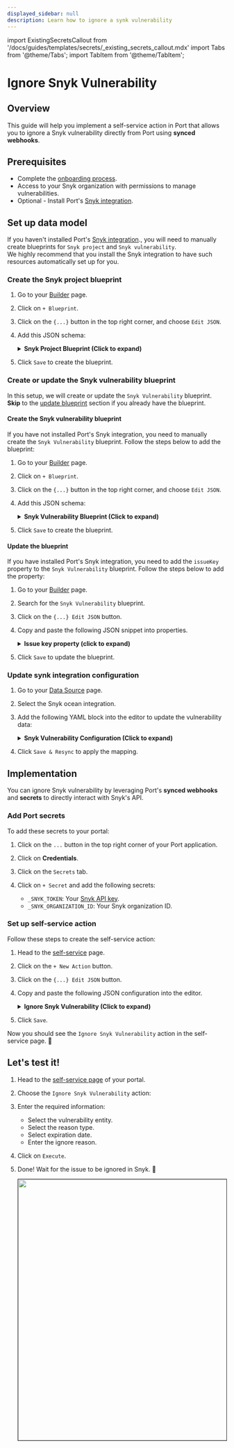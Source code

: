 ```yaml
---
displayed_sidebar: null
description: Learn how to ignore a synk vulnerability
---
```


import ExistingSecretsCallout from '/docs/guides/templates/secrets/_existing_secrets_callout.mdx'
import Tabs from '@theme/Tabs';
import TabItem from '@theme/TabItem';

# Ignore Snyk Vulnerability

## Overview
This guide will help you implement a self-service action in Port that allows you to ignore a Snyk vulnerability directly from Port using **synced webhooks**.


## Prerequisites

- Complete the [onboarding process](/getting-started/overview).
- Access to your Snyk organization with permissions to manage vulnerabilities.
- Optional - Install Port's [Snyk integration](https://docs.port.io/build-your-software-catalog/sync-data-to-catalog/code-quality-security/snyk/).

## Set up data model

If you haven't installed Port's [Snyk integration](https://docs.port.io/build-your-software-catalog/sync-data-to-catalog/code-quality-security/snyk/)., you will need to manually create blueprints for `Snyk project` and `Snyk vulnerability`.  
We highly recommend that you install the Snyk integration to have such resources automatically set up for you. 

### Create the Snyk project blueprint

1. Go to your [Builder](https://app.getport.io/settings/data-model) page.
2. Click on `+ Blueprint`.
3. Click on the `{...}` button in the top right corner, and choose `Edit JSON`.
4. Add this JSON schema:
    <details>
    <summary><b>Snyk Project Blueprint (Click to expand)</b></summary>

    ```json showLineNumbers
    {
        "identifier": "snykProject",
        "title": "Snyk Project",
        "icon": "Snyk",
        "schema": {
        "properties": {
            "url": {
            "type": "string",
            "title": "URL",
            "format": "url",
            "icon": "Snyk"
            },
            "businessCriticality": {
            "title": "Business Criticality",
            "type": "array",
            "items": {
                "type": "string",
                "enum": [
                "critical",
                "high",
                "medium",
                "low"
                ]
            },
            "icon": "DefaultProperty"
            },
            "environment": {
            "items": {
                "type": "string",
                "enum": [
                "frontend",
                "backend",
                "internal",
                "external",
                "mobile",
                "saas",
                "onprem",
                "hosted",
                "distributed"
                ]
            },
            "icon": "Environment",
            "title": "Environment",
            "type": "array"
            },
            "lifeCycle": {
            "title": "Life Cycle",
            "type": "array",
            "items": {
                "type": "string",
                "enum": [
                "development",
                "sandbox",
                "production"
                ]
            },
            "icon": "DefaultProperty"
            },
            "criticalOpenVulnerabilities": {
            "icon": "Vulnerability",
            "type": "number",
            "title": "Open Critical Vulnerabilities"
            },
            "highOpenVulnerabilities": {
            "icon": "Vulnerability",
            "type": "number",
            "title": "Open High Vulnerabilities"
            },
            "mediumOpenVulnerabilities": {
            "icon": "Vulnerability",
            "type": "number",
            "title": "Open Medium Vulnerabilities"
            },
            "lowOpenVulnerabilities": {
            "icon": "Vulnerability",
            "type": "number",
            "title": "Open Low Vulnerabilities"
            },
            "tags": {
            "type": "array",
            "title": "Tags",
            "icon": "DefaultProperty"
            },
            "targetOrigin": {
            "type": "string",
            "title": "Target Origin"
            }
        },
        "required": []
        },
        "mirrorProperties": {},
        "calculationProperties": {},
        "aggregationProperties": {},
        "relations": {}
    }
    ```
    </details>

5. Click `Save` to create the blueprint.

### Create or update the Snyk vulnerability blueprint

In this setup, we will create or update the `Snyk Vulnerability` blueprint.      
**Skip** to the [update blueprint](#update-the-blueprint) section if you already have the blueprint.

#### Create the Snyk vulnerability blueprint

If you have not installed Port's Snyk integration, you need to manually create the `Snyk Vulnerability` blueprint.   Follow the steps below to add the blueprint:

1. Go to your [Builder](https://app.getport.io/settings/data-model) page.
2. Click on `+ Blueprint`.
3. Click on the `{...}` button in the top right corner, and choose `Edit JSON`.
4. Add this JSON schema:

    <details>
    <summary><b>Snyk Vulnerability Blueprint (Click to expand)</b></summary>

    ```json showLineNumbers
    {
    "identifier": "snykVulnerability",
    "title": "Snyk Vulnerability",
    "icon": "Snyk",
    "schema": {
        "properties": {
        "score": {
            "icon": "Star",
            "type": "number",
            "title": "Score"
        },
        "packageNames": {
            "items": {
            "type": "string"
            },
            "type": "array",
            "title": "Package Names",
            "icon": "DefaultProperty"
        },
        "packageVersions": {
            "icon": "Package",
            "title": "Package Versions",
            "type": "array"
        },
        "type": {
            "icon": "DefaultProperty",
            "title": "Type",
            "type": "string",
            "enum": [
            "vuln",
            "license",
            "configuration",
            "config",
            "custom",
            "code",
            "cloud",
            "package_vulnerability"
            ]
        },
        "severity": {
            "icon": "Alert",
            "title": "Issue Severity",
            "type": "string",
            "enum": [
            "low",
            "medium",
            "high",
            "critical"
            ],
            "enumColors": {
            "low": "green",
            "medium": "yellow",
            "high": "red",
            "critical": "red"
            }
        },
        "url": {
            "icon": "Link",
            "type": "string",
            "title": "Issue URL",
            "format": "url"
        },
        "publicationTime": {
            "type": "string",
            "format": "date-time",
            "title": "Publication Time",
            "icon": "DefaultProperty"
        },
        "status": {
            "title": "Status",
            "icon": "",
            "type": "string",
            "enum": [
            "open",
            "resolved"
            ],
            "enumColors": {
            "open": "red",
            "resolved": "green"
            }
        },
        "issueKey": {
            "type": "string",
            "title": "Issue Key"
        }
        },
        "required": []
    },
    "mirrorProperties": {},
    "calculationProperties": {},
    "aggregationProperties": {},
    "relations": {
        "project": {
        "title": "Project",
        "target": "snykProject",
        "required": false,
        "many": false
        }
    }
    }
    ```
    </details>
5. Click `Save` to create the blueprint.

#### Update the blueprint

If you have installed Port's Snyk integration, you need to add the `issueKey` property to the `Snyk Vulnerability` blueprint. Follow the steps below to add the property:

1. Go to your [Builder](https://app.getport.io/settings/data-model) page.
2. Search for the `Snyk Vulnerability` blueprint.
3. Click on the `{...} Edit JSON` button.
4. Copy and paste the following JSON snippet into properties.
        <details>
      <summary><b>Issue key property (click to expand)</b></summary>
    
    
    ```json showLineNumbers
    "issueKey": {
      "title": "Issue Key",
      "type": "string"
    }
    ```
    </details>

5. Click `Save` to update the blueprint.

### Update synk integration configuration 

1. Go to your [Data Source](https://app.getport.io/settings/data-sources) page.
2. Select the Snyk ocean integration.
3. Add the following YAML block into the editor to update the vulnerability data:

    <details>
    <summary><b>Snyk Vulnerability Configuration (Click to expand)</b></summary>
    ```yaml showLineNumbers
    - kind: vulnerability
        selector:
        query: 'true'
        port:
        entity:
            mappings:
            identifier: .id
            title: .attributes.title
            blueprint: '"snykVulnerability"'
            properties:
                score: .attributes.risk.score.value
                packageNames: [.attributes.coordinates[].representations[].dependency?.package_name
                | select(. != null)]
                packageVersions: [.attributes.coordinates[].representations[].dependency?.package_version
                | select(. != null)]
                severity: .attributes.effective_severity_level
                url: ("https://app.snyk.io/org/" + .attributes.key | tostring)
                publicationTime: .attributes.created_at
                status: .attributes.status
                type: .attributes.type
                # highlight-start
                issueKey: .attributes.key
                # highlight-end
            relations:
                project: .relationships.scan_item.data.id
    ```
    </details>
    
4. Click `Save & Resync` to apply the mapping.


## Implementation

You can ignore Snyk vulnerability by leveraging Port's **synced webhooks** and **secrets** to directly interact with Snyk's API.

### Add Port secrets

<ExistingSecretsCallout integration="Snyk" />

To add these secrets to your portal:

1. Click on the `...` button in the top right corner of your Port application.

2. Click on **Credentials**.

3. Click on the `Secrets` tab.

4. Click on `+ Secret` and add the following secrets:
    - `_SNYK_TOKEN`: Your [Snyk API key](https://docs.snyk.io/snyk-api/rest-api/authentication-for-api).
    - `_SNYK_ORGANIZATION_ID`: Your Snyk organization ID.


### Set up self-service action

Follow these steps to create the self-service action:

1. Head to the [self-service](https://app.getport.io/self-serve) page.
2. Click on the `+ New Action` button.
3. Click on the `{...} Edit JSON` button.
4. Copy and paste the following JSON configuration into the editor.

    <details>
    <summary><b>Ignore Snyk Vulnerability (Click to expand)</b></summary>

    ```json showLineNumbers
    {
    "identifier": "ignore_snyk_vulnerability",
    "title": "Ignore Snyk Vulnerability",
    "icon": "Snyk",
    "description": "Ignore a Snyk vulnerability with reason and expiration date.",
    "trigger": {
        "type": "self-service",
        "operation": "DAY-2",
        "userInputs": {
        "properties": {
            "reasonType": {
            "type": "string",
            "title": "Reason Type",
            "enum": [
                "wont-fix",
                "not-vulnerable",
                "temporary-ignore"
            ],
            "enumColors": {
                "wont-fix": "lightGray",
                "not-vulnerable": "lightGray",
                "temporary-ignore": "lightGray"
            }
            },
            "ignoreReason": {
            "type": "string",
            "title": "Ignore Reason"
            },
            "expiration": {
            "type": "string",
            "enum": [
                "Does not expire",
                "Custom expiration date"
            ],
            "title": "Expiration"
            },
            "expirationDate": {
            "type": "string",
            "enum": [
                "30 days",
                "60 days",
                "90 days",
                "180 days",
                "270 days",
                "365 days"
            ],
            "visible": {
                "jqQuery": ".form.expiration == \"Custom expiration date\""
            },
            "title": "Expiration Date"
            }
        },
        "required": [
            "reasonType",
            "expiration"
        ],
        "order": []
        },
        "blueprintIdentifier": "snykVulnerability"
    },
    "invocationMethod": {
        "type": "WEBHOOK",
        "url": "https://api.snyk.io/v1/org/{{ .secrets._SNYK_ORGANIZATION_ID }}/project/{{ .entity.relations.project }}/ignore/{{ .entity.properties.issueKey }}",
        "agent": false,
        "synchronized": true,
        "method": "POST",
        "headers": {
        "Authorization": "token {{ .secrets._SNYK_TOKEN }}",
        "Content-Type": "application/json"
        },
        "body": {
        "ignorePath": "",
        "reason": "{{ .inputs.ignoreReason }}",
        "reasonType": "{{ .inputs.reasonType }}",
        "ignoredBy": {
            "name": "{{ .trigger.by.user.firstName }}",
            "email": "{{ .trigger.by.user.email }}",
            "id": "{{ .trigger.by.user.id }}"
        },
        "disregardIfFixable": false,
        "{{ if (.inputs | has(\"expirationDate\")) then \"expires\" else null end }}": "{{ if (.inputs | has(\"expirationDate\")) then (( .inputs.expirationDate | sub(\" days\"; \"\") | tonumber) * 86400 | now + . | strftime(\"%Y-%m-%dT%H:%M:%S%z\")) else null end }}",
        "created": "{{ .trigger.at }}"
        }
    },
    "requiredApproval": false
    }
    ```
    </details>

5. Click `Save`.

Now you should see the `Ignore Snyk Vulnerability` action in the self-service page. 🎉


## Let's test it!

1. Head to the [self-service page](https://app.getport.io/self-serve) of your portal.

2. Choose the `Ignore Snyk Vulnerability` action:

3. Enter the required information:
   - Select the vulnerability entity.
   - Select the reason type.
   - Select expiration date.
   - Enter the ignore reason.

4. Click on `Execute`.

5. Done! Wait for the issue to be ignored in Snyk.  🎉

    <img src="/img/guides/ignoreSnykIssue.png" width="600px" border="1px" />
